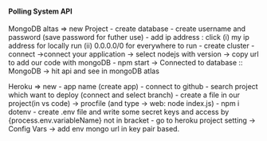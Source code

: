 <h4>Polling System API</h4>


MongoDB altas => new Project 
    - create database
    - create username and password (save password for futher use)
    - add ip address : click (i) my ip address for locally run (ii) 0.0.0.0/0 for everywhere to run
    - create cluster 
    - connect ->connect your application -> select nodejs with version -> copy url to add our code with mongoDB
    - npm start -> Connected to database :: MongoDB -> hit api and see in mongoDB atlas


Heroku => new 
    - app name (create app) 
    - connect to github
    - search project which want to deploy (connect and select branch)
    - create a file in our project(in vs code) -> procfile (and type -> web: node index.js) 
    - npm i dotenv
    - create .env file and write some secret keys and access by {process.env.variableName} not in bracket
    - go to heroku project setting -> Config Vars -> add env mongo url in key pair based.
